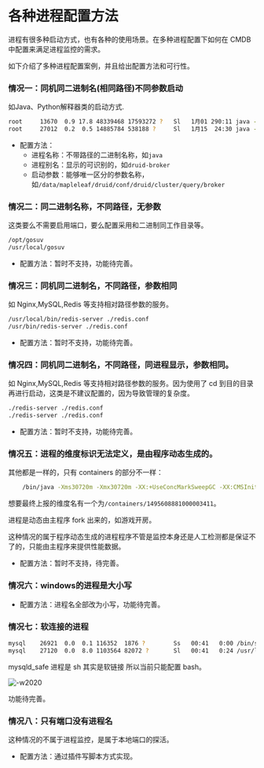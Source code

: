 # 各种进程配置方法

进程有很多种启动方式，也有各种的使用场景。在多种进程配置下如何在 CMDB 中配置来满足进程监控的需求。

如下介绍了多种进程配置案例，并且给出配置方法和可行性。

### 情况一：同机同二进制名(相同路径)不同参数启动

如Java、Python解释器类的启动方式.

```bash
root     13670  0.9 17.8 48339468 17593272 ?   Sl   1月01 290:11 java -server -Xms24g -Xmx24g -XX:MaxDirectMemorySize=32g -XX:+ExitOnOutOfMemoryError -Duser.timezone=UTC -Dfile.encoding=UTF-8 -Djava.io.tmpdir=var/tmp -Djava.util.logging.manager=org.apache.logging.log4j.jul.LogManager -cp /data/mapleleaf/druid/conf/druid/cluster/query/broker:/data/mapleleaf/druid/conf/druid/cluster/query/_common:/data/mapleleaf/druid/conf/druid/cluster/query/_common/hadoop-xml:/data/mapleleaf/druid/conf/druid/cluster/query/../_common:/data/mapleleaf/druid/conf/druid/cluster/query/../_common/hadoop-xml:/data/mapleleaf/druid/bin/../lib/* org.apache.druid.cli.Main server broker
root     27012  0.2  0.5 14885784 538188 ?     Sl   1月15  24:30 java -server -Xms512m -Xmx512m -XX:+ExitOnOutOfMemoryError -Duser.timezone=UTC -Dfile.encoding=UTF-8 -Djava.io.tmpdir=var/tmp -Djava.util.logging.manager=org.apache.logging.log4j.jul.LogManager -cp /data/mapleleaf/druid/conf/druid/cluster/data/middleManager:/data/mapleleaf/druid/conf/druid/cluster/data/_common:/data/mapleleaf/druid/conf/druid/cluster/data/_common/hadoop-xml:/data/mapleleaf/druid/conf/druid/cluster/data/../_common:/data/mapleleaf/druid/conf/druid/cluster/data/../_common/hadoop-xml:/data/mapleleaf/druid/bin/../lib/* org.apache.druid.cli.Main server middleManager
```

* 配置方法：
    * 进程名称：不带路径的二进制名称，如`java`
    * 进程别名：显示的可识别的，如`druid-broker`
    * 启动参数：能够唯一区分的参数名称，如`/data/mapleleaf/druid/conf/druid/cluster/query/broker`

### 情况二：同二进制名称，不同路径，无参数

这类要么不需要启用端口，要么配置采用和二进制同工作目录等。

```bash
/opt/gosuv
/usr/local/gosuv
```

* 配置方法：暂时不支持，功能待完善。

###  情况三：同机同二进制名，不同路径，参数相同

如 Nginx,MySQL,Redis 等支持相对路径参数的服务。

```bash
/usr/local/bin/redis-server ./redis.conf
/usr/bin/redis-server ./redis.conf
```

* 配置方法：暂时不支持，功能待完善。

### 情况四：同机同二进制名，不同路径，同进程显示，参数相同。

如 Nginx,MySQL,Redis 等支持相对路径参数的服务。因为使用了 cd 到目的目录再进行启动，这类是不建议配置的，因为导致管理的复杂度。

```bash
./redis-server ./redis.conf
./redis-server ./redis.conf
```

* 配置方法：暂时不支持，功能待完善。

### 情况五：进程的维度标识无法定义，是由程序动态生成的。

其他都是一样的，只有 containers 的部分不一样：

```bash
    /bin/java -Xms30720m -Xmx30720m -XX:+UseConcMarkSweepGC -XX:CMSInitiatingOccupancyFraction=75 -XX:+UseCMSInitiatingOccupancyOnly -XX:+DisableExplicitGC -XX:+AlwaysPreTouch -server -Djava.awt.headless=true -Dfile.encoding=UTF-8 -Djna.nosys=true -Dio.netty.noUnsafe=true -Dio.netty.noKeySetOptimization=true -Dlog4j.shutdownHookEnabled=false -Dlog4j2.disable.jmx=true -Dlog4j.skipJansi=true -XX:+HeapDumpOnOutOfMemoryError -Des.path.home=/data1/containers/1495608881000003411/es -cp /data1/containers/1495608881000003411/es/lib/* org.elasticsearch.bootstrap.Elasticsearch -d
```

想要最终上报的维度名有一个为`/containers/1495608881000003411`。

进程是动态由主程序 fork 出来的，如游戏开房。

这种情况的属于程序动态生成的进程程序不管是监控本身还是人工检测都是保证不了的，只能由主程序来提供性能数据。

* 配置方法：暂时不支持，待完善。

### 情况六：windows的进程是大小写

* 配置方法：进程名全部改为小写，功能待完善。

### 情况七：软连接的进程

```bash
mysql    26921  0.0  0.1 116352  1876 ?        Ss   00:41   0:00 /bin/sh /usr/bin/mysqld_safe --basedir=/usr
mysql    27120  0.0  8.0 1103564 82072 ?       Sl   00:41   0:24 /usr/libexec/mysqld --basedir=/usr --datadir=/var/lib/mysql --plugin-dir=/usr/lib64/mysql/plugin --log-error=/var/log/mariadb/mariadb.log --pid-file=/var/run/mariadb/mariadb.pid --socket=/var/lib/mysql/mysql.sock
```

mysqld_safe 进程是 sh 其实是软链接 所以当前只能配置 bash。

![-w2020](media/15809113169064.jpg)

功能待完善。

### 情况八：只有端口没有进程名

这种情况的不属于进程监控，是属于本地端口的探活。

* 配置方法：通过插件写脚本方式实现。
